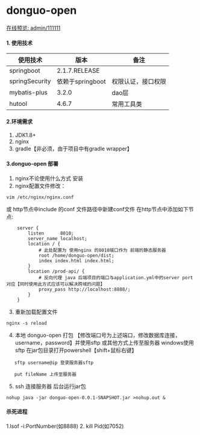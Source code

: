 # donguo-open

[在线预览: admin/111111](http://47.98.119.177:8010/) 

#### 1. 使用技术

| 使用技术 | 版本 | 备注 |
| --- | --- | --- |
| springboot | 2.1.7.RELEASE |  |
| springSecurity | 依赖于springboot | 权限认证，接口权限 |
| mybatis-plus | 3.2.0 | dao层 |
| hutool | 4.6.7| 常用工具类 |

#### 2.环境需求
1. JDK1.8+
2. nginx
3. gradle【非必须，由于项目中有gradle wrapper】

#### 3.donguo-open 部署
1. nginx不论使用什么方式 安装
2. nginx配置文件修改：
```
vim /etc/nginx/nginx.conf
```
或 http节点中include 的conf 文件路径中新建conf文件
在http节点中添加如下节点:
```
    server {
        listen      8010;
        server_name localhost;
        location / {
            # 此处配置为 使用nginx 的8010端口作为 前端的静态服务器
            root /home/donguo-open/dist;
            index index.html index.html;
        }
        location /prod-api/ {
            # 反向代理 java 后端项目的端口与application.yml中的server port对应【同时使用此方式应该可以解决跨域的问题】
            proxy_pass http://localhost:8888/;
        }
    }
```
3. 重新加载配置文件
```
nginx -s reload
```
4. 本地 donguo-open 打包 【修改端口号为上述端口，修改数据库连接，username，password】并使用sftp 或其他方式上传至服务器
windows使用sftp 在jar包目录打开powershell【shift+鼠标右键】 
```
   sftp username@ip 登录服务器sftp
   
   put fileName 上传至服务器
```
5. ssh 连接服务器 后台运行jar包
```
nohup java -jar donguo-open-0.0.1-SNAPSHOT.jar >nohup.out &
```
#### 杀死进程
 
1.lsof -i:PortNumber(如8888)
2. kill Pid(如7052)
